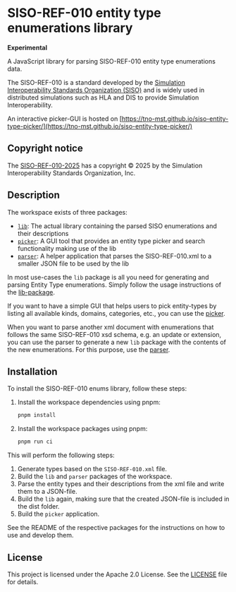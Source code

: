 # SISO-REF-010 entity type enumerations library

**Experimental**

A JavaScript library for parsing SISO-REF-010 entity type enumerations data.

The SISO-REF-010 is a standard developed by the
[Simulation Interoperability Standards Organization (SISO)](https://www.sisostds.org/Home.aspx) and is widely used in distributed
simulations such as HLA and DIS to provide Simulation Interoperability.

An interactive picker-GUI is hosted on [https://tno-mst.github.io/siso-entity-type-picker/](https://tno-mst.github.io/siso-entity-type-picker/)

## Copyright notice

The [SISO-REF-010-2025](https://www.sisostandards.org/page/ReferenceDocuments) has a copyright © 2025 by the Simulation Interoperability
Standards Organization, Inc.

## Description

The workspace exists of three packages:

- [`lib`](packages/lib): The actual library containing the parsed SISO enumerations and their descriptions
- [`picker`](packages/picker): A GUI tool that provides an entity type picker and search functionality making use of the lib
- [`parser`](packages/parser): A helper application that parses the SISO-REF-010.xml to a smaller JSON file to be used by the lib

In most use-cases the `lib` package is all you need for generating and parsing Entity Type enumerations. Simply follow the usage
instructions of the [lib-package](packages/lib/README.md).

If you want to have a simple GUI that helps users to pick entity-types by listing all available kinds, domains, categories, etc., you can
use the [picker](packages/picker/README.md).

When you want to parse another xml document with enumerations that follows the same SISO-REF-010 xsd schema, e.g. an update or extension,
you can use the parser to generate a new `lib` package with the contents of the new enumerations. For this purpose, use the
[parser](packages/parser/README.md).

## Installation

To install the SISO-REF-010 enums library, follow these steps:

1. Install the workspace dependencies using pnpm:

   ```sh
   pnpm install
   ```

1. Install the workspace packages using pnpm:

   ```sh
   pnpm run ci
   ```

This will perform the following steps:

1. Generate types based on the `SISO-REF-010.xml` file.
2. Build the `lib` and `parser` packages of the workspace.
3. Parse the entity types and their descriptions from the xml file and write them to a JSON-file.
4. Build the `lib` again, making sure that the created JSON-file is included in the dist folder.
5. Build the `picker` application.

See the README of the respective packages for the instructions on how to use and develop them.

## License

This project is licensed under the Apache 2.0 License. See the [LICENSE](LICENSE) file for details.
